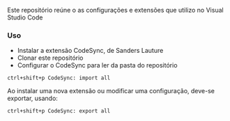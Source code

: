 Este repositório reúne o as configurações e extensões que utilizo 
no Visual Studio Code

### Uso

+ Instalar a extensão CodeSync, de Sanders Lauture
+ Clonar este repositório
+ Configurar o CodeSync para ler da pasta do repositório
    
`ctrl+shift+p CodeSync: import all`    
    
Ao instalar uma nova extensão ou modificar uma configuração,
deve-se exportar, usando:
    
`ctrl+shift+p CodeSync: export all`
